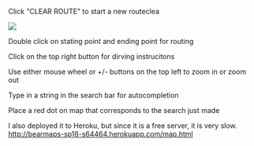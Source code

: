 Click "CLEAR ROUTE" to start a new routeclea

![](clearRoute.gif)

Double click on stating point and ending point for routing

Click on the top right button for dirving instrucitons

Use either mouse wheel or +/- buttons on the top left to zoom in or zoom out

Type in a string in the search bar for autocompletion

Place a red dot on map that corresponds to the search just made

I also deployed it to Heroku, but since it is a free server, it is very slow.
http://bearmaps-sp18-s64464.herokuapp.com/map.html

